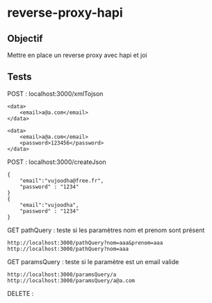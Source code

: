 # reverse-proxy-hapi

## Objectif 
Mettre en place un reverse proxy avec hapi et joi

## Tests

POST : localhost:3000/xmlTojson
```
<data>
    <email>a@a.com</email>
</data>

<data>
    <email>a@a.com</email>
    <password>123456</password>    
</data>
```
POST : localhost:3000/createJson
```
{
    "email":"vujoodha@free.fr",
    "password" : "1234"
}
{
    "email":"vujoodha",
    "password" : "1234"
}
```
GET  pathQuery : teste si les paramètres nom et prenom sont présent
```
http://localhost:3000/pathQuery?nom=aaa&prenom=aaa
http://localhost:3000/pathQuery?nom=aaa
```
GET  paramsQuery : teste si le paramètre est un email valide
```
http://localhost:3000/paramsQuery/a
http://localhost:3000/paramsQuery/a@a.com
```

DELETE : 

